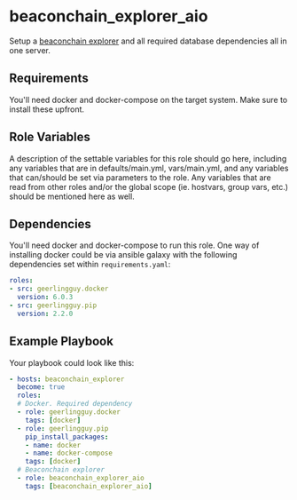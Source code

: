 beaconchain_explorer_aio
=========

Setup a [beaconchain explorer](https://github.com/gobitfly/eth2-beaconchain-explorer/) and all required database dependencies all in one server.

Requirements
------------

You'll need docker and docker-compose on the target system. Make sure to install these upfront.

Role Variables
--------------

A description of the settable variables for this role should go here, including any variables that are in defaults/main.yml, vars/main.yml, and any variables that can/should be set via parameters to the role. Any variables that are read from other roles and/or the global scope (ie. hostvars, group vars, etc.) should be mentioned here as well.

Dependencies
------------

You'll need docker and docker-compose to run this role. One way of installing docker could be via ansible galaxy with the following dependencies set within `requirements.yaml`:

```yaml
roles:
- src: geerlingguy.docker
  version: 6.0.3
- src: geerlingguy.pip
  version: 2.2.0
```

Example Playbook
----------------

Your playbook could look like this:

```yaml
- hosts: beaconchain_explorer
  become: true
  roles:
  # Docker. Required dependency
  - role: geerlingguy.docker
    tags: [docker]
  - role: geerlingguy.pip
    pip_install_packages:
    - name: docker
    - name: docker-compose
    tags: [docker]
  # Beaconchain explorer
  - role: beaconchain_explorer_aio
    tags: [beaconchain_explorer_aio]
```
